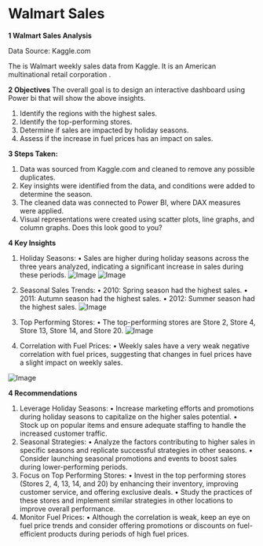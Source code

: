 # Walmart Sales

**1	Walmart Sales Analysis**

Data Source: Kaggle.com

The is Walmart weekly sales data from Kaggle. It is an American multinational retail corporation .



**2	Objectives**
The overall goal is to design an interactive dashboard using Power bi that will show the above insights.
1.	Identify the regions with the highest sales.
2.	Identify the top-performing stores.
3.	Determine if sales are impacted by holiday seasons.
4.	Assess if the increase in fuel prices has an impact on sales.

**3 Steps Taken:**
1.	Data was sourced from Kaggle.com and cleaned to remove any possible duplicates.
2.	Key insights were identified from the data, and conditions were added to determine the season.
3.	The cleaned data was connected to Power BI, where DAX measures were applied.
4.	Visual representations were created using scatter plots, line graphs, and column graphs.
Does this look good to you?

**4	Key Insights**
1.	Holiday Seasons:
•	Sales are higher during holiday seasons across the three years analyzed, indicating a significant increase in sales during these periods.
![Image](https://github.com/user-attachments/assets/8dea61b7-29a9-445d-9658-9c48f77697c8)
![Image](https://github.com/user-attachments/assets/49b8275d-86ab-4cda-9012-36eee8f83ee8)
3.	Seasonal Sales Trends:
•	2010: Spring season had the highest sales.
•	2011: Autumn season had the highest sales.
•	2012: Summer season had the highest sales.
![Image](https://github.com/user-attachments/assets/6a8b01b2-569d-47e9-b6fd-bb626192ecb5)
   
5.	Top Performing Stores:
•	The top-performing stores are Store 2, Store 4, Store 13, Store 14, and Store 20.
   ![Image](https://github.com/user-attachments/assets/754b1d3e-7eea-4294-a1e5-3ba3e2a3a486)
7.	Correlation with Fuel Prices:
•	Weekly sales have a very weak negative correlation with fuel prices, suggesting that changes in fuel prices have a slight impact on weekly sales.

![Image](https://github.com/user-attachments/assets/643c67a2-68cb-4614-815e-69cf3e8901b2)

**4	Recommendations**
1.	Leverage Holiday Seasons:
•	Increase marketing efforts and promotions during holiday seasons to capitalize on the higher sales potential.
•	Stock up on popular items and ensure adequate staffing to handle the increased customer traffic.
2.	Seasonal Strategies:
•	Analyze the factors contributing to higher sales in specific seasons and replicate successful strategies in other seasons.
•	Consider launching seasonal promotions and events to boost sales during lower-performing periods.
3.	Focus on Top Performing Stores:
•	Invest in the top performing stores (Stores 2, 4, 13, 14, and 20) by enhancing their inventory, improving customer service, and offering exclusive deals.
•	Study the practices of these stores and implement similar strategies in other locations to improve overall performance.
4.	Monitor Fuel Prices:
•	Although the correlation is weak, keep an eye on fuel price trends and consider offering promotions or discounts on fuel-efficient products during periods of high fuel prices.

